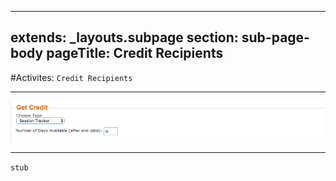  ---
 extends: _layouts.subpage
 section: sub-page-body
 pageTitle: Credit Recipients
 ---
 
 #Activites: `Credit Recipients`
 
 ---
 
 ![Image of Credit Recipients](../img/activity/get_credit.png)
 
 ---
 
 `stub`